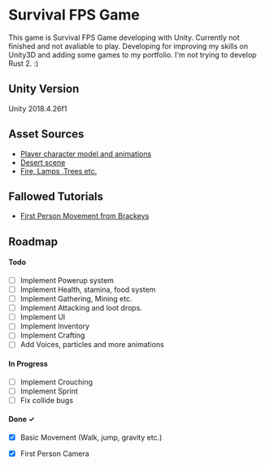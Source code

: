 # Survival FPS Game
  This game is Survival FPS Game developing with Unity. Currently not finished and not avaliable to play. Developing for improving my skills on Unity3D and adding some games to my portfolio. I'm not trying to develop Rust 2. :) 
 <br>
## Unity Version
Unity 2018.4.26f1
 <br>
## Asset Sources
- [Player character model and animations](https://www.mixamo.com/#/?page=1&type=Character)
- [Desert scene](https://runemarkstudio.itch.io/poly-desert)
- [Fire, Lamps ,Trees etc.](https://devassets.com/assets/rpg-tutorial-assets/) 
  <br>
## Fallowed Tutorials
- [First Person Movement from Brackeys](https://www.youtube.com/watch?v=_QajrabyTJc&t=1s)
  <br>
## Roadmap
#### Todo
- [ ] Implement Powerup system
- [ ] Implement Health, stamina, food system
- [ ] Implement Gathering, Mining etc.
- [ ] Implement Attacking and loot drops.
- [ ] Implement UI
- [ ] Implement Inventory
- [ ] Implement Crafting
- [ ] Add Voices, particles and more animations
#### In Progress
- [ ] Implement Crouching
- [ ] Implement Sprint
- [ ] Fix collide bugs
#### Done ✓
- [x] Basic Movement (Walk, jump, gravity etc.)
- [x] First Person Camera





